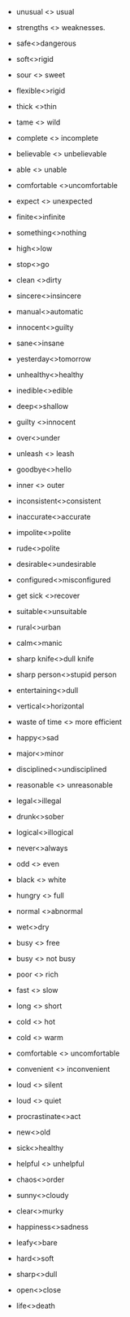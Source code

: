 - unusual <> usual
- strengths <> weaknesses.
- safe<>dangerous
- soft<>rigid
- sour <> sweet
- flexible<>rigid
- thick <>thin
- tame <> wild
- complete <> incomplete
- believable <> unbelievable
- able <> unable
- comfortable <>uncomfortable
- expect <> unexpected
- finite<>infinite
- something<>nothing
- high<>low
- stop<>go
- clean <>dirty
- sincere<>insincere
- manual<>automatic
- innocent<>guilty
- sane<>insane
- yesterday<>tomorrow
- unhealthy<>healthy
- inedible<>edible
- deep<>shallow
- guilty <>innocent
- over<>under
- unleash <> leash
- goodbye<>hello
- inner <> outer
- inconsistent<>consistent
- inaccurate<>accurate
- impolite<>polite
- rude<>polite

- desirable<>undesirable

- configured<>misconfigured

- get sick <>recover

- suitable<>unsuitable

- rural<>urban
- calm<>manic
- sharp knife<>dull knife
- sharp person<>stupid person

- entertaining<>dull

- vertical<>horizontal

- waste of time <> more efficient

- happy<>sad

- major<>minor
- disciplined<>undisciplined
- reasonable <> unreasonable

- legal<>illegal

- drunk<>sober

- logical<>illogical
- never<>always
- odd <> even
- black <> white
- hungry <> full
- normal <>abnormal
- wet<>dry
- busy <> free
- busy <> not busy
- poor <> rich
- fast <> slow
- long <> short
- cold <> hot
- cold <> warm
- comfortable <> uncomfortable
- convenient <> inconvenient
- loud <> silent
- loud <> quiet
- procrastinate<>act
- new<>old
- sick<>healthy
- helpful <> unhelpful
- chaos<>order
- sunny<>cloudy
- clear<>murky
- happiness<>sadness
- leafy<>bare
- hard<>soft
- sharp<>dull
- open<>close
- life<>death

